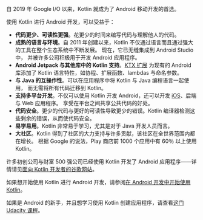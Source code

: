 [//]: # (title: Kotlin 用于 Android 开发)

自 2019 年 Google I/O 以来，Kotlin 就成为了 Android 移动开发的首选。

使用 Kotlin 进行 Android 开发，可以受益于：

* **代码更少、可读性更强**。花更少的时间来编写代码与理解他人的代码。
* **成熟的语言与环境**。自 2011 年创建以来，Kotlin 不仅通过语言而且通过强大的工具在整个生态系统中不断发展。
  现在，它已无缝集成到 Android Studio 中，
  并被许多公司积极用于开发 Android 应用程序。
* **Android Jetpack 与其他库中的 Kotlin 支持**。[KTX 扩展](https://developer.android.com/kotlin/ktx)
  为现有的 Android 库添加了 Kotlin 语言特性，如协程、扩展函数、lambdas 与命名参数。
* **与 Java 的互操作性**。可以在应用程序中将 Kotlin 与 Java 编程语言一起使用，
  而无需将所有代码迁移到 Kotlin。
* **支持多平台开发**。不仅可以使用 Kotlin 开发 Android，还可以开发 [iOS](https://kotlinlang.org/lp/multiplatform/)、后端与 Web 应用程序。
  享受在平台之间共享公共代码的好处。
* **代码安全**。更少的代码与更好的可读性导致更少的错误。Kotlin 编译器检测这些剩余的错误，从而使代码安全。
* **易学易用**。Kotlin 非常易于学习，尤其是对于 Java 开发人员而言。
* **大社区**。Kotlin 得到了社区的大力支持与许多贡献，该社区在全世界范围内都在增长。
  根据 Google 的说法，Play 商店前 1000 个应用中有 60％ 以上使用 Kotlin。

许多初创公司与财富 500 强公司已经使用 Kotlin 开发了 Android 应用程序——详情请见[面向 Kotlin 开发者的谷歌网站](https://developer.android.com/kotlin)。

如果想开始使用 Kotlin 进行 Android 开发，请参阅[在 Android 开发中开始使用 Kotlin](https://developer.android.com/kotlin/get-started)。

如果是 Android 的新手，并且想学习使用 Kotlin 创建应用程序，请查看[这门 Udacity 课程](https://www.udacity.com/course/developing-android-apps-with-kotlin--ud9012)。